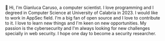 👋 Hi, I'm Gianluca Caruso, a computer scientist. I love programming and I degreed in Computer Science at University of Calabria in 2023. I would like to work in AppSec field. I'm a big fan of open source and I love to contribute to it. I love to learn new things and I'm keen on new opportunities. My passion is the cybersecurity and I'm always looking for new challenges specially in web security. I hope one day to become a security researcher.



